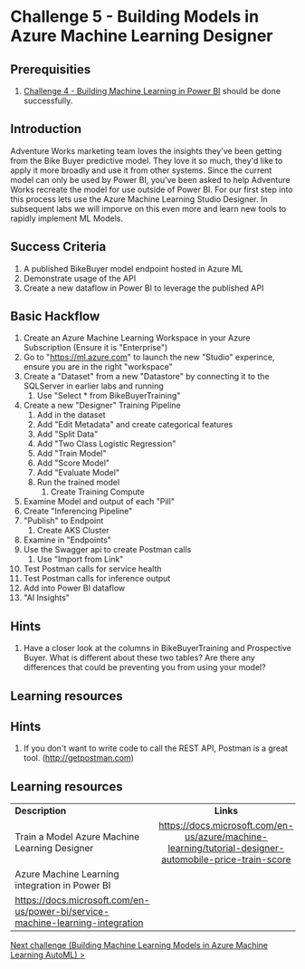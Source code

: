 # Challenge 5 - Building Models in Azure Machine Learning Designer

## Prerequisities

1. [Challenge 4 - Building Machine Learning in Power BI](./04-PowerBIAutoML.md) should be done successfully.

## Introduction

Adventure Works marketing team loves the insights they've been getting from the Bike Buyer predictive model.  They love it so much, they'd like to apply it more broadly and use it from other systems.  Since the current model can only be used by Power BI, you've been asked to help Adventure Works recreate the model for use outside of Power BI.  For our first step into this process lets use the Azure Machine Learning Studio Designer.  In subsequent labs we will imporve on this even more and learn new tools to rapidly implement ML Models.

## Success Criteria
1.  A published BikeBuyer model endpoint hosted in Azure ML
1.  Demonstrate usage of the API
1.  Create a new dataflow in Power BI to leverage the published API

## Basic Hackflow
1. Create an Azure Machine Learning Workspace in your Azure Subscription (Ensure it is "Enterprise")
1. Go to "https://ml.azure.com" to launch the new "Studio" experince, ensure you are in the right "workspace"
1. Create a "Dataset" from a new "Datastore" by connecting it to the SQLServer in earlier labs and running 
   1. Use "Select * from BikeBuyerTraining"
2. Create a new "Designer" Training Pipeline
   1. Add in the dataset
   2. Add "Edit Metadata" and create categorical features
   3. Add "Split Data"
   4. Add "Two Class Logistic Regression" 
   5. Add "Train Model"
   6. Add "Score Model"
   7. Add "Evaluate Model"
   8. Run the trained model
      1. Create Training Compute
3. Examine Model and output of each "Pill"
4. Create "Inferencing Pipeline"
5. "Publish" to Endpoint
   1. Create AKS Cluster
6. Examine in "Endpoints"
7. Use the Swagger api to create Postman calls
   1. Use "Import from Link"
8. Test Postman calls for service health
9. Test Postman calls for inference output
10. Add into Power BI dataflow 
   1.  "AI Insights" 


## Hints

1.  Have a closer look at the columns in BikeBuyerTraining and Prospective Buyer.  What is different about these two tables?  Are there any differences that could be preventing you from using your model?

## Learning resources

## Hints
1.  If you don't want to write code to call the REST API, Postman is a great tool. (http://getpostman.com)


## Learning resources

|                                            |                                                                                                                                                       |
| ------------------------------------------ | :---------------------------------------------------------------------------------------------------------------------------------------------------: |
| **Description**                            |                                                                       **Links**                                                                       |
| Train a Model Azure Machine Learning Designer                   |        <https://docs.microsoft.com/en-us/azure/machine-learning/tutorial-designer-automobile-price-train-score>         |
| Azure Machine Learning integration in Power BI | 
<https://docs.microsoft.com/en-us/power-bi/service-machine-learning-integration> |

[Next challenge (Building Machine Learning Models in Azure Machine Learning AutoML) >](./06-AMLAutoML.md)
